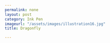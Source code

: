 ```yaml
---
permalink: none
layout: post
category: Ink Pen
imageurl: "/assets/images/illustration16.jpg"
title: Dragonfly

---
```

